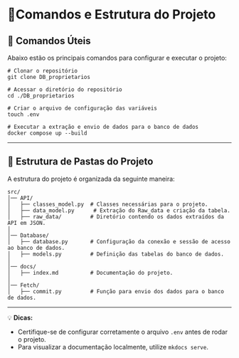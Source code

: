 # 🍍Comandos e Estrutura do Projeto

## 🚀 Comandos Úteis
Abaixo estão os principais comandos para configurar e executar o projeto:

```
# Clonar o repositório
git clone DB_proprietarios

# Acessar o diretório do repositório
cd ./DB_proprietarios

# Criar o arquivo de configuração das variáveis
touch .env

# Executar a extração e envio de dados para o banco de dados
docker compose up --build
```

---

## 📂 Estrutura de Pastas do Projeto
A estrutura do projeto é organizada da seguinte maneira:

```
src/
│── API/
│   ├── classes_model.py  # Classes necessárias para o projeto.
│   ├── data_model.py      # Extração do Raw_data e criação da tabela.
│   ├── raw_data/         # Diretório contendo os dados extraídos da API em JSON.
│
│── Database/
│   ├── database.py       # Configuração da conexão e sessão de acesso ao banco de dados.
│   ├── models.py         # Definição das tabelas do banco de dados.
│
│── docs/
│   ├── index.md          # Documentação do projeto.
│
│── Fetch/
│   ├── commit.py         # Função para envio dos dados para o banco de dados.
```

---

💡 **Dicas:**
- Certifique-se de configurar corretamente o arquivo `.env` antes de rodar o projeto.
- Para visualizar a documentação localmente, utilize `mkdocs serve`.


